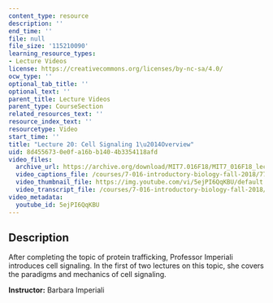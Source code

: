 ```yaml
---
content_type: resource
description: ''
end_time: ''
file: null
file_size: '115210090'
learning_resource_types:
- Lecture Videos
license: https://creativecommons.org/licenses/by-nc-sa/4.0/
ocw_type: ''
optional_tab_title: ''
optional_text: ''
parent_title: Lecture Videos
parent_type: CourseSection
related_resources_text: ''
resource_index_text: ''
resourcetype: Video
start_time: ''
title: "Lecture 20: Cell Signaling 1\u2014Overview"
uid: 8d455673-0e0f-a16b-b140-4b3354118afd
video_files:
  archive_url: https://archive.org/download/MIT7.016F18/MIT7_016F18_lec20_300k.mp4
  video_captions_file: /courses/7-016-introductory-biology-fall-2018/77b94ac3d94756ef9eb74e292d8650c0_5ejPI6QqKBU.vtt
  video_thumbnail_file: https://img.youtube.com/vi/5ejPI6QqKBU/default.jpg
  video_transcript_file: /courses/7-016-introductory-biology-fall-2018/0ca5817e22e90dddd1805c6ea9af7520_5ejPI6QqKBU.pdf
video_metadata:
  youtube_id: 5ejPI6QqKBU
---
```


Description
-----------

After completing the topic of protein trafficking, Professor Imperiali introduces cell signaling. In the first of two lectures on this topic, she covers the paradigms and mechanics of cell signaling.

**Instructor:** Barbara Imperiali

